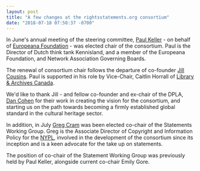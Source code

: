 ```yaml
---
layout: post
title: "A few changes at the rightsstatements.org consortium"
date: "2018-07-18 07:50:37 -0700"
---
```


In June's annual meeting of the steering committee, [Paul Keller](https://www.kl.nl/en/people/paul-keller/) - on behalf of [Europeana Foundation](https://pro.europeana.eu/) - was elected chair of the consortium.  Paul is the Director of Dutch think tank Kennisland, and a member of the Europeana Foundation, and Network Association Governing Boards.

The renewal of consortium chair follows the departure of co-founder [Jill Cousins](https://pro.europeana.eu/person/jill-cousins). Paul is supported in his role by  Vice-Chair, Caitlin Horrall of [Library & Archives Canada](https://nhds.ca/).   

We'd like to thank Jill - and fellow co-founder and ex-chair of the DPLA, [Dan Cohen](https://en.wikipedia.org/wiki/Dan_Cohen_(academic)) for their work in creating the vision for the consortium, and starting us on the path towards becoming a firmly established global standard in the cultural heritage sector.

In addition, in July [Greg Cram](https://twitter.com/GregCram) was been elected co-chair of the Statements Working Group.  Greg is the Associate Director of Copyright and Information Policy for the [NYPL](https://t.co/odtspoGmpH), involved in the development of the consortium since its inception and is a keen advocate for the take up on statements.  

The position of co-chair of the Statement Working Group was previously held by Paul Keller, alongside current co-chair Emily Gore.

